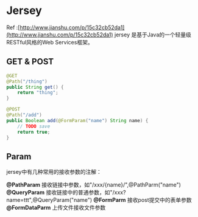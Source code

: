 # Jersey

Ref :[http://www.jianshu.com/p/15c32cb52da1](http://www.jianshu.com/p/15c32cb52da1) jersey 是基于Java的一个轻量级RESTful风格的Web Services框架。

## GET & POST

```java
@GET
@Path("/thing")
public String get() {
    return "thing";
}

@POST
@Path("/add")
public Boolean add(@FormParam("name") String name) {
    // TODO save
    return true;
}
```

## Param

jersey中有几种常用的接收参数的注解：

**@PathParam** 接收链接中参数，如"/xxx/{name}/",@PathParm\("name"\) **@QueryParam** 接收链接中的普通参数，如"/xxx?name=ttt",@QueryParam\("name"\) **@FormParm** 接收post提交中的表单参数 **@FormDataParm** 上传文件接收文件参数

